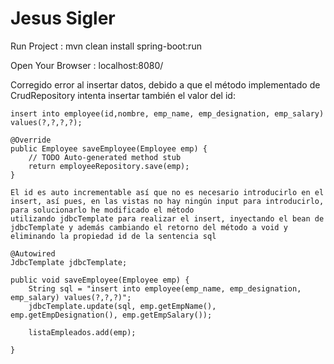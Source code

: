 # Jesus Sigler

Run Project :
mvn clean install spring-boot:run

Open Your Browser : 
localhost:8080/

Corregido error al insertar datos, debido a que el método implementado de CrudRepository intenta insertar también el valor del id:

	insert into employee(id,nombre, emp_name, emp_designation, emp_salary) values(?,?,?,?);

	@Override
	public Employee saveEmployee(Employee emp) {
		// TODO Auto-generated method stub
		return employeeRepository.save(emp);
	}

	El id es auto incrementable así que no es necesario introducirlo en el insert, así pues, en las vistas no hay ningún input para introducirlo, para solucionarlo he modificado el método
	utilizando jdbcTemplate para realizar el insert, inyectando el bean de jdbcTemplate y además cambiando el retorno del método a void y eliminando la propiedad id de la sentencia sql

	@Autowired
	JdbcTemplate jdbcTemplate;

	public void saveEmployee(Employee emp) {
		String sql = "insert into employee(emp_name, emp_designation, emp_salary) values(?,?,?)";
		jdbcTemplate.update(sql, emp.getEmpName(), emp.getEmpDesignation(), emp.getEmpSalary());

		listaEmpleados.add(emp);

	}

